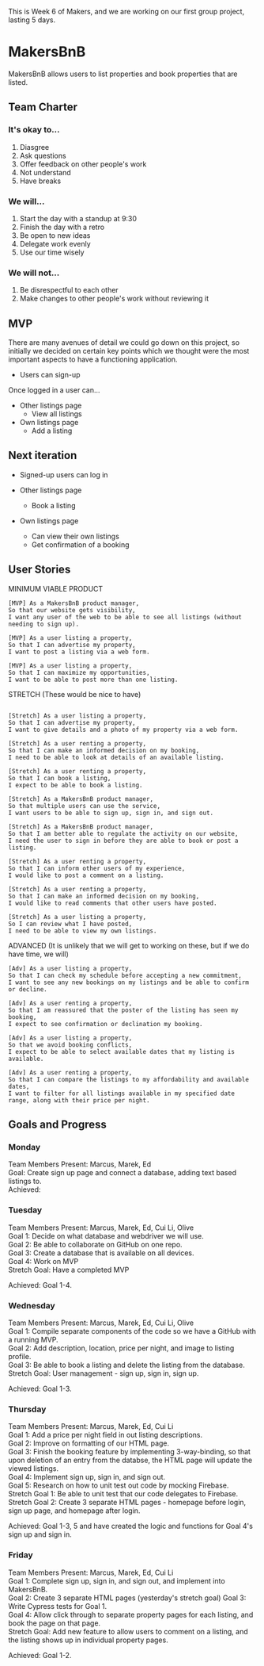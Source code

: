 This is Week 6 of Makers, and we are working on our first group project, lasting 5 days.

# MakersBnB

MakersBnB allows users to list properties and book properties that are listed.


## Team Charter

### It's okay to...

1. Diasgree
2. Ask questions
3. Offer feedback on other people's work
4. Not understand
5. Have breaks

### We will...

1. Start the day with a standup at 9:30
2. Finish the day with a retro
3. Be open to new ideas
4. Delegate work evenly
5. Use our time wisely

### We will not...

1. Be disrespectful to each other
2. Make changes to other people's work without reviewing it

## MVP

There are many avenues of detail we could go down on this project, so initially we decided on certain key points which we thought were the most important aspects to have a functioning application.

* Users can sign-up

Once logged in a user can...
* Other listings page
  * View all listings
* Own listings page
  * Add a listing

## Next iteration
* Signed-up users can log in

* Other listings page
  * Book a listing

* Own listings page
  * Can view their own listings
  * Get confirmation of a booking

## User Stories

MINIMUM VIABLE PRODUCT
```
[MVP] As a MakersBnB product manager,  
So that our website gets visibility,  
I want any user of the web to be able to see all listings (without needing to sign up).

[MVP] As a user listing a property,  
So that I can advertise my property,  
I want to post a listing via a web form.

[MVP] As a user listing a property,  
So that I can maximize my opportunities,  
I want to be able to post more than one listing.
```

STRETCH (These would be nice to have)
```

[Stretch] As a user listing a property,  
So that I can advertise my property,  
I want to give details and a photo of my property via a web form.

[Stretch] As a user renting a property,  
So that I can make an informed decision on my booking,  
I need to be able to look at details of an available listing.

[Stretch] As a user renting a property,  
So that I can book a listing,  
I expect to be able to book a listing.

[Stretch] As a MakersBnB product manager,  
So that multiple users can use the service,  
I want users to be able to sign up, sign in, and sign out.

[Stretch] As a MakersBnB product manager,  
So that I am better able to regulate the activity on our website,  
I need the user to sign in before they are able to book or post a listing.

[Stretch] As a user renting a property,  
So that I can inform other users of my experience,  
I would like to post a comment on a listing.

[Stretch] As a user renting a property,  
So that I can make an informed decision on my booking,  
I would like to read comments that other users have posted.

[Stretch] As a user listing a property,  
So I can review what I have posted,  
I need to be able to view my own listings.
```

ADVANCED (It is unlikely that we will get to working on these, but if we do have time, we will)
```
[Adv] As a user listing a property,  
So that I can check my schedule before accepting a new commitment,  
I want to see any new bookings on my listings and be able to confirm or decline.

[Adv] As a user renting a property,  
So that I am reassured that the poster of the listing has seen my booking,  
I expect to see confirmation or declination my booking.

[Adv] As a user listing a property,  
So that we avoid booking conflicts,  
I expect to be able to select available dates that my listing is available.

[Adv] As a user renting a property,  
So that I can compare the listings to my affordability and available dates,  
I want to filter for all listings available in my specified date range, along with their price per night.
```

## Goals and Progress

### Monday
Team Members Present: Marcus, Marek, Ed  
Goal: Create sign up page and connect a database, adding text based listings to.  
Achieved:  

### Tuesday
Team Members Present: Marcus, Marek, Ed, Cui Li, Olive  
Goal 1: Decide on what database and webdriver we will use.  
Goal 2: Be able to collaborate on GitHub on one repo.  
Goal 3: Create a database that is available on all devices.  
Goal 4: Work on MVP  
Stretch Goal: Have a completed MVP  

Achieved: Goal 1-4.  

### Wednesday
Team Members Present: Marcus, Marek, Ed, Cui Li, Olive  
Goal 1: Compile separate components of the code so we have a GitHub with a running MVP.  
Goal 2: Add description, location, price per night, and image to listing profile.  
Goal 3: Be able to book a listing and delete the listing from the database.  
Stretch Goal: User management - sign up, sign in, sign up.  

Achieved: Goal 1-3.  

### Thursday
Team Members Present: Marcus, Marek, Ed, Cui Li  
Goal 1: Add a price per night field in out listing descriptions.  
Goal 2: Improve on formatting of our HTML page.  
Goal 3: Finish the booking feature by implementing 3-way-binding, so that upon deletion of an entry from the databse, the HTML page will update the viewed listings.  
Goal 4: Implement sign up, sign in, and sign out.  
Goal 5: Research on how to unit test out code by mocking Firebase.  
Stretch Goal 1: Be able to unit test that our code delegates to Firebase.  
Stretch Goal 2: Create 3 separate HTML pages - homepage before login, sign up page, and homepage after login.  

Achieved: Goal 1-3, 5 and have created the logic and functions for Goal 4's sign up and sign in.  

### Friday
Team Members Present: Marcus, Marek, Ed, Cui Li  
Goal 1: Complete sign up, sign in, and sign out, and implement into MakersBnB.  
Goal 2: Create 3 separate HTML pages (yesterday's stretch goal)
Goal 3: Write Cypress tests for Goal 1.  
Goal 4: Allow click through to separate property pages for each listing, and book the page on that page.  
Stretch Goal: Add new feature to allow users to comment on a listing, and the listing shows up in individual property pages.  

Achieved: Goal 1-2.

